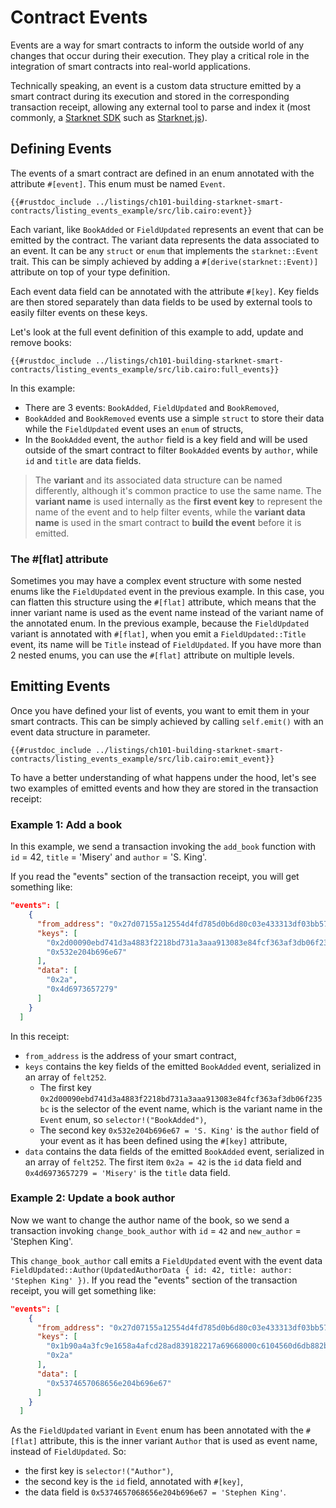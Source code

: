 # Contract Events

Events are a way for smart contracts to inform the outside world of any changes that occur during their execution. They play a critical role in the integration of smart contracts into real-world applications.

Technically speaking, an event is a custom data structure emitted by a smart contract during its execution and stored in the corresponding transaction receipt, allowing any external tool to parse and index it (most commonly, a [Starknet SDK](https://docs.starknet.io/tools/overview/) such as [Starknet.js](https://starknetjs.com/docs/guides/events/)).

## Defining Events

The events of a smart contract are defined in an enum annotated with the attribute `#[event]`. This enum must be named `Event`.

```cairo,noplayground
{{#rustdoc_include ../listings/ch101-building-starknet-smart-contracts/listing_events_example/src/lib.cairo:event}}
```

Each variant, like `BookAdded` or `FieldUpdated` represents an event that can be emitted by the contract. The variant data represents the data associated to an event. It can be any `struct` or `enum` that implements the `starknet::Event` trait.
This can be simply achieved by adding a `#[derive(starknet::Event)]` attribute on top of your type definition.

Each event data field can be annotated with the attribute `#[key]`. Key fields are then stored separately than data fields to be used by external tools to easily filter events on these keys.

Let's look at the full event definition of this example to add, update and remove books:

```cairo,noplayground
{{#rustdoc_include ../listings/ch101-building-starknet-smart-contracts/listing_events_example/src/lib.cairo:full_events}}
```

In this example:

- There are 3 events: `BookAdded`, `FieldUpdated` and `BookRemoved`,
- `BookAdded` and `BookRemoved` events use a simple `struct` to store their data while the `FieldUpdated` event uses an `enum` of structs,
- In the `BookAdded` event, the `author` field is a key field and will be used outside of the smart contract to filter `BookAdded` events by `author`, while `id` and `title` are data fields.

> The **variant** and its associated data structure can be named differently, although it's common practice to use the same name. The **variant name** is used internally as the **first event key** to represent the name of the event and to help filter events, while the **variant data name** is used in the smart contract to **build the event** before it is emitted.

### The #[flat] attribute

Sometimes you may have a complex event structure with some nested enums like the `FieldUpdated` event in the previous example. In this case, you can flatten this structure using the `#[flat]` attribute, which means that the inner variant name is used as the event name instead of the variant name of the annotated enum.
In the previous example, because the `FieldUpdated` variant is annotated with `#[flat]`, when you emit a `FieldUpdated::Title` event, its name will be `Title` instead of `FieldUpdated`.
If you have more than 2 nested enums, you can use the `#[flat]` attribute on multiple levels.

## Emitting Events

Once you have defined your list of events, you want to emit them in your smart contracts. This can be simply achieved by calling `self.emit()` with an event data structure in parameter.

```cairo,noplayground
{{#rustdoc_include ../listings/ch101-building-starknet-smart-contracts/listing_events_example/src/lib.cairo:emit_event}}
```

To have a better understanding of what happens under the hood, let's see two examples of emitted events and how they are stored in the transaction receipt:

### Example 1: Add a book

In this example, we send a transaction invoking the `add_book` function with `id` = 42, `title` = 'Misery' and `author` = 'S. King'.

If you read the "events" section of the transaction receipt, you will get something like:

```json
"events": [
    {
      "from_address": "0x27d07155a12554d4fd785d0b6d80c03e433313df03bb57939ec8fb0652dbe79",
      "keys": [
        "0x2d00090ebd741d3a4883f2218bd731a3aaa913083e84fcf363af3db06f235bc",
        "0x532e204b696e67"
      ],
      "data": [
        "0x2a",
        "0x4d6973657279"
      ]
    }
  ]
```

In this receipt:

- `from_address` is the address of your smart contract,
- `keys` contains the key fields of the emitted `BookAdded` event, serialized in an array of `felt252`.
  - The first key `0x2d00090ebd741d3a4883f2218bd731a3aaa913083e84fcf363af3db06f235bc` is the selector of the event name, which is the variant name in the `Event` enum, so `selector!("BookAdded")`,
  - The second key `0x532e204b696e67 = 'S. King'` is the `author` field of your event as it has been defined using the `#[key]` attribute,
- `data` contains the data fields of the emitted `BookAdded` event, serialized in an array of `felt252`. The first item `0x2a = 42` is the `id` data field and `0x4d6973657279 = 'Misery'` is the `title` data field.

### Example 2: Update a book author

Now we want to change the author name of the book, so we send a transaction invoking `change_book_author` with `id` = `42` and `new_author` = 'Stephen King'.

This `change_book_author` call emits a `FieldUpdated` event with the event data `FieldUpdated::Author(UpdatedAuthorData { id: 42, title: author: 'Stephen King' })`. If you read the "events" section of the transaction receipt, you will get something like:

```json
"events": [
    {
      "from_address": "0x27d07155a12554d4fd785d0b6d80c03e433313df03bb57939ec8fb0652dbe79",
      "keys": [
        "0x1b90a4a3fc9e1658a4afcd28ad839182217a69668000c6104560d6db882b0e1",
        "0x2a"
      ],
      "data": [
        "0x5374657068656e204b696e67"
      ]
    }
  ]
```

As the `FieldUpdated` variant in `Event` enum has been annotated with the `#[flat]` attribute, this is the inner variant `Author` that is used as event name, instead of `FieldUpdated`. So:

- the first key is `selector!("Author")`,
- the second key is the `id` field, annotated with `#[key]`,
- the data field is `0x5374657068656e204b696e67 = 'Stephen King'`.
